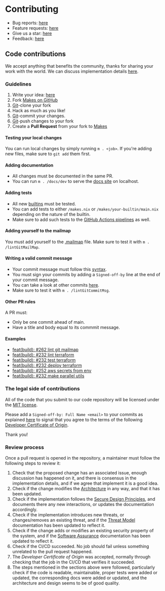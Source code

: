 # Contributing

- Bug reports: [here][makes_issues]
- Feature requests: [here][makes_issues]
- Give us a star: [here][makes]
- Feedback: [here][makes_issues]

## Code contributions

We accept anything that benefits the community,
thanks for sharing your work with the world.
We can discuss implementation details [here][makes_issues].

### Guidelines

1. Write your idea: [here][makes_issues]
1. Fork [Makes on GitHub][makes]
1. [Git][git]-clone your fork
1. Hack as much as you like!
1. [Git][git]-commit your changes.
1. [Git][git]-push changes to your fork
1. Create a **Pull Request** from your fork to [Makes][makes]

#### Testing your local changes

You can run local changes by simply running `m . <job>`.
If you're adding new files, make sure to `git add` them first.

#### Adding documentation

- All changes must be documented in the same PR.
- You can run `m . /docs/dev` to serve the [docs site](https://makes.fluidattacks.tech)
  on localhost.

#### Adding tests

- All new [builtins](https://makes.fluidattacks.tech/api/builtins/) must be
  tested.
- You can add tests to either `/makes.nix` or `/makes/your-builtin/main.nix`
  depending on the nature of the builtin.
- Make sure to add such tests
  to the [GitHub Actions pipelines](https://github.com/fluidattacks/makes/tree/main/.github/workflows)
  as well.

#### Adding yourself to the mailmap

You must add yourself to the
[.mailmap](https://github.com/fluidattacks/makes/blob/main/.mailmap) file.
Make sure to test it with `m . /lintGitMailMap`.

#### Writing a valid commit message

- Your commit message must follow this [syntax](https://github.com/fluidattacks/makes/tree/main/test/lint-commit-msg).
- You must sign your commits by adding a `Signed-off-by` line at the end of your
  commit message.
- You can take a look at other commits [here](https://github.com/fluidattacks/makes/commits/main).
- Make sure to test it with `m . /lintGitCommitMsg`.

#### Other PR rules

A PR must:

- Only be one commit ahead of main.
- Have a title and body equal to its commmit message.

#### Examples

- [feat(build): #262 lint git mailmap](https://github.com/fluidattacks/makes/commit/01fcd5790dd54b117da63bcc2480437135da8bb3)
- [feat(build): #232 lint terraform](https://github.com/fluidattacks/makes/commit/081835b563c712b7650dbc5bf1e306d4aff159cf)
- [feat(build): #232 test terraform](https://github.com/fluidattacks/makes/commit/571cf059b521cb97396210f9fe4659ee74f675b4)
- [feat(build): #232 deploy terraform](https://github.com/fluidattacks/makes/commit/f827da16b685b07d7f987c668c0fe089aefa7931)
- [feat(build): #252 aws secrets from env](https://github.com/fluidattacks/makes/commit/1c9f06a809bd92d56939d5809ce46058856fdf0a)
- [feat(build): #232 make parallel utils](https://github.com/fluidattacks/makes/commit/99e9f77482a6cbc9858a7a928a91a8a8aa9ff353)

### The legal side of contributions

All of the code
that you submit to our code repository
will be licensed under the [MIT license](https://mit-license.org).

Please add a `Signed-off-by: Full Name <email>` to your commits as explained [here](https://wiki.linuxfoundation.org/dco)
to signal that you agree
to the terms of the following
[Developer Certificate of Origin](https://developercertificate.org/).

Thank you!

### Review process

Once a pull request is opened in the repository,
a maintainer must follow the following steps
to review it:

1. Check that the proposed change has an associated issue,
    enough discussion has happened on it,
    and there is consensus in the implementation details,
    and if we agree that implement it is a good idea.
1. Check if the change modifies the [Architecture](/architecture/)
    in any way, and that it has been updated.
1. Check if the implementation follows the
    [Secure Design Principles](/security/design-principles/),
    and documents there
    any new interactions,
    or updates the documentation accordingly.
1. Check if the implementation introduces new threats,
    or changes/removes an existing threat,
    and if the [Threat Model](/security/threat-model/)
    documentation has been updated to reflect it.
1. Check if the change adds or modifies
    an existing security property of the system,
    and if the [Software Assurance](/security/assurance/)
    documentation has been updated to reflect it.
1. Check if the CI/CD succeeded.
    No job should fail
    unless something unrelated to the pull request happened.
1. The _Developer Certificate of Origin_ was accepted,
    normally through checking
    that the job in the CI/CD that verifies it succeeded.
1. The steps mentioned in the sections above were followed,
    particularly check if the code is readable,
    maintainable,
    proper tests were added or updated,
    the corresponding docs were added or updated,
    and the architecture and design seems to be of good quality.

<!--  -->

[git]: https://git-scm.com/
[github_workflows]: https://docs.github.com/en/actions/reference/workflow-syntax-for-github-actions
[makes]: https://github.com/fluidattacks/makes
[makes_issues]: https://github.com/fluidattacks/makes/issues
